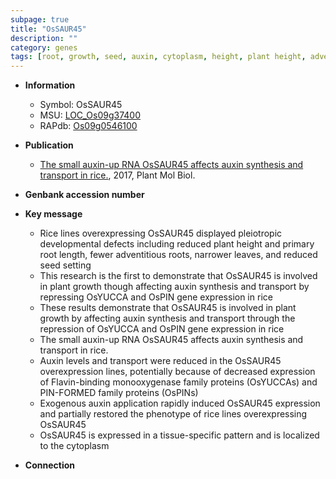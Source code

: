 ```yaml
---
subpage: true
title: "OsSAUR45"
description: ""
category: genes
tags: [root, growth, seed, auxin, cytoplasm, height, plant height, adventitious root, primary root, plant growth, root length]
---
```


* **Information**  
    + Symbol: OsSAUR45  
    + MSU: [LOC_Os09g37400](http://rice.plantbiology.msu.edu/cgi-bin/ORF_infopage.cgi?orf=LOC_Os09g37400)  
    + RAPdb: [Os09g0546100](http://rapdb.dna.affrc.go.jp/viewer/gbrowse_details/irgsp1?name=Os09g0546100)  

* **Publication**  
    + [The small auxin-up RNA OsSAUR45 affects auxin synthesis and transport in rice.](http://www.ncbi.nlm.nih.gov/pubmed?term=The+small+auxin-up+RNA+OsSAUR45+affects+auxin+synthesis+and+transport+in+rice.%5BTitle%5D), 2017, Plant Mol Biol.

* **Genbank accession number**  

* **Key message**  
    + Rice lines overexpressing OsSAUR45 displayed pleiotropic developmental defects including reduced plant height and primary root length, fewer adventitious roots, narrower leaves, and reduced seed setting
    + This research is the first to demonstrate that OsSAUR45 is involved in plant growth though affecting auxin synthesis and transport by repressing OsYUCCA and OsPIN gene expression in rice
    + These results demonstrate that OsSAUR45 is involved in plant growth by affecting auxin synthesis and transport through the repression of OsYUCCA and OsPIN gene expression in rice
    + The small auxin-up RNA OsSAUR45 affects auxin synthesis and transport in rice.
    + Auxin levels and transport were reduced in the OsSAUR45 overexpression lines, potentially because of decreased expression of Flavin-binding monooxygenase family proteins (OsYUCCAs) and PIN-FORMED family proteins (OsPINs)
    + Exogenous auxin application rapidly induced OsSAUR45 expression and partially restored the phenotype of rice lines overexpressing OsSAUR45
    + OsSAUR45 is expressed in a tissue-specific pattern and is localized to the cytoplasm

* **Connection**  




